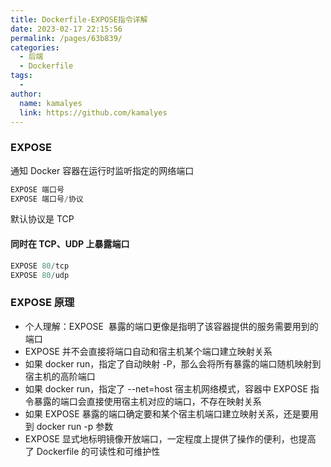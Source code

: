 ```yaml
---
title: Dockerfile-EXPOSE指令详解
date: 2023-02-17 22:15:56
permalink: /pages/63b839/
categories:
  - 后端
  - Dockerfile
tags:
  - 
author: 
  name: kamalyes
  link: https://github.com/kamalyes
---
```

### EXPOSE
通知 Docker 容器在运行时监听指定的网络端口
```python
EXPOSE 端口号
EXPOSE 端口号/协议
```
默认协议是 TCP
#### 同时在 TCP、UDP 上暴露端口
```python
EXPOSE 80/tcp
EXPOSE 80/udp
```

### EXPOSE 原理

- 个人理解：EXPOSE&nbsp; 暴露的端口更像是指明了该容器提供的服务需要用到的端口
- EXPOSE 并不会直接将端口自动和宿主机某个端口建立映射关系
- 如果 docker run，指定了自动映射 -P，那么会将所有暴露的端口随机映射到宿主机的高阶端口
- 如果 docker run，指定了&nbsp;--net=host 宿主机网络模式，容器中 EXPOSE 指令暴露的端口会直接使用宿主机对应的端口，不存在映射关系
- 如果 EXPOSE 暴露的端口确定要和某个宿主机端口建立映射关系，还是要用到 docker run -p 参数
- EXPOSE 显式地标明镜像开放端口，一定程度上提供了操作的便利，也提高了&nbsp;Dockerfile 的可读性和可维护性
